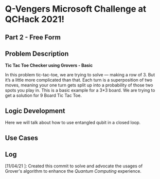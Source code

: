 
# Q-Vengers Microsoft Challenge at QCHack 2021!
## Part 2 - Free Form ##

## Problem Description ##

**Tic Tac Toe Checker using Grovers - Basic**

In this problem tic-tac-toe, we are trying to solve  — making a row of 3. But it’s a little more complicated than that. Each turn is a superposition of two moves, meaning your one turn gets split up into a probability of those two spots you play in. 
This is a basic example for a 3*3 board.
We are trying to get a solution for 9 Board Tic Tac Toe. 

## Logic Development ##

Here we will talk about how to use entangled qubit in a closed loop. 


## Use Cases ##


## Log ##
[11/04/21 ]: Created this commit to solve and advocate the usages of Grover's algorithm to enhance the *Quantum Computing* experience.

